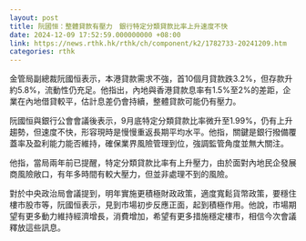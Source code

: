 ```yaml
---
layout: post
title: 阮國恒：整體貸款有壓力　銀行特定分類貸款比率上升速度不快
date: 2024-12-09 17:52:59.000000000 +08:00
link: https://news.rthk.hk/rthk/ch/component/k2/1782733-20241209.htm
categories: rthk
---
```


金管局副總裁阮國恒表示，本港貸款需求不強，首10個月貸款跌3.2%，但存款升約5.8%，流動性仍充足。他指出，內地與香港貸款息率有1.5%至2%的差距，企業在內地借貸較平，估計息差仍會持續，整體貸款可能仍有壓力。

阮國恒與銀行公會會議後表示，9月底特定分類貸款比率微升至1.99%，仍有上升趨勢，但速度不快，形容現時是慢慢重返長期平均水平。他指，關鍵是銀行撥備覆蓋率及盈利能力能否維持，確保業界風險管理到位，強調監管角度並無大關注。

他指，當局兩年前已提醒，特定分類貸款比率有上升壓力，由於面對內地民企發展商風險敞口，有年多時間有較大壓力，但並非處理不到的風險。

對於中央政治局會議提到，明年實施更積極財政政策，適度寬鬆貨幣政策，要穩住樓市股市等，阮國恒表示，見到市場初步反應正面，起到積極作用。他說，市場期望有更多動力維持經濟增長，消費增加，希望有更多措施穩定樓市，相信今次會議釋放這些訊息。
